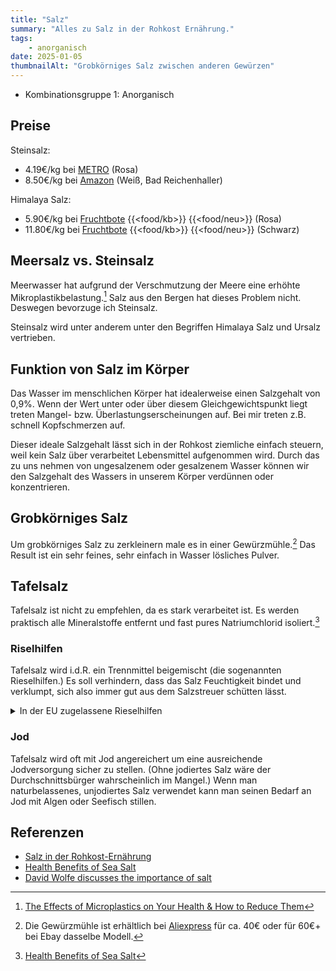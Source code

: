 ```yaml
---
title: "Salz"
summary: "Alles zu Salz in der Rohkost Ernährung."
tags:
    - anorganisch
date: 2025-01-05
thumbnailAlt: "Grobkörniges Salz zwischen anderen Gewürzen"
---
```


- Kombinationsgruppe 1: Anorganisch

## Preise
Steinsalz:
- 4.19€/kg bei [METRO](https://www.metro.de/marktplatz/product/9d6e363d-a8c5-4984-ba4f-54cb41e745b3) (Rosa)
- 8.50€/kg bei [Amazon](https://amzn.to/4a3ECTg) (Weiß, Bad Reichenhaller)

Himalaya Salz:
- 5.90€/kg bei [Fruchtbote](https://fruchtbote.com/shop/salz-himalaya-rosa/) {{<food/kb>}} {{<food/neu>}} (Rosa)
- 11.80€/kg bei [Fruchtbote](https://fruchtbote.com/shop/salz-himalaya-schwarz/) {{<food/kb>}} {{<food/neu>}} (Schwarz)

## Meersalz vs. Steinsalz

Meerwasser hat aufgrund der Verschmutzung der Meere eine erhöhte
Mikroplastikbelastung.[^microplastics]
Salz aus den Bergen hat dieses Problem nicht.
Deswegen bevorzuge ich Steinsalz.

Steinsalz wird unter anderem unter den Begriffen Himalaya Salz und Ursalz vertrieben.

[^microplastics]: [The Effects of Microplastics on Your Health & How to Reduce Them](https://www.hubermanlab.com/episode/the-effects-of-microplastics-on-your-health-how-to-reduce-them)
## Funktion von Salz im Körper

Das Wasser im menschlichen Körper hat idealerweise einen Salzgehalt von
0,9%.
Wenn der Wert unter oder über diesem Gleichgewichtspunkt liegt treten Mangel-
bzw. Überlastungserscheinungen auf.
Bei mir treten z.B. schnell Kopfschmerzen auf.

Dieser ideale Salzgehalt lässt sich in der Rohkost ziemliche einfach
steuern, weil kein Salz über verarbeitet Lebensmittel aufgenommen wird.
Durch das zu uns nehmen von ungesalzenem oder gesalzenem Wasser können wir
den Salzgehalt des Wassers in unserem Körper verdünnen oder konzentrieren.

## Grobkörniges Salz

Um grobkörniges Salz zu zerkleinern male es in einer
Gewürzmühle.[^gewürzmühle]
Das Result ist ein sehr feines, sehr einfach in Wasser lösliches Pulver.

[^gewürzmühle]: Die Gewürzmühle ist erhältlich bei [Aliexpress](https://de.aliexpress.com/item/1005005444043876.html) für ca. 40€ oder für 60€+ bei Ebay dasselbe Modell.

## Tafelsalz

Tafelsalz ist nicht zu empfehlen, da es stark verarbeitet ist.
Es werden praktisch alle Mineralstoffe entfernt und fast pures
Natriumchlorid isoliert.[^isolate]

[^isolate]: [Health Benefits of Sea Salt](https://www.davidwolfe.com/health-benefits-sea-salt/)

### Riselhilfen

Tafelsalz wird i.d.R. ein Trennmittel beigemischt (die sogenannten Rieselhilfen.)
Es soll verhindern, dass das Salz Feuchtigkeit bindet und verklumpt, sich
also immer gut aus dem Salzstreuer schütten lässt.

<details>
<summary>In der EU zugelassene Rieselhilfen</summary>

- Eisentartrat (E534)
- Natriumferrocyanid (E535)
- Kaliumferrocyanid (E536)
- Calciumferrocyanid (E538)
- Siliziumdioxid (E551)
- Calciumcarbonat (E170)
- Magnesiumcarbonat (E504)

Siehe auch: [Salz ohne Rieselhilfen](https://praxistipps.focus.de/salz-ohne-rieselhilfen-das-sollten-sie-wissen_111291)
</details>

### Jod

Tafelsalz wird oft mit Jod angereichert um eine ausreichende Jodversorgung
sicher zu stellen.
(Ohne jodiertes Salz wäre der Durchschnittsbürger wahrscheinlich im Mangel.)
Wenn man naturbelassenes, unjodiertes Salz verwendet kann man seinen Bedarf
an Jod mit Algen oder Seefisch stillen.

## Referenzen

- [Salz in der Rohkost-Ernährung](https://www.rohkostwiki.de/wiki/Salz_in_der_Rohkost-Ern%C3%A4hrung)
- [Health Benefits of Sea Salt](https://www.davidwolfe.com/health-benefits-sea-salt/)
- [David Wolfe discusses the importance of salt](https://www.youtube.com/watch?v=3XJCnanT4ac)

